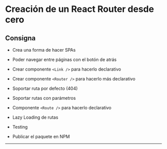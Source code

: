 # Creación de un React Router desde cero

## Consigna

- Crea una forma de hacer SPAs

- Poder navegar entre páginas con el botón de atrás

- Crear componente `<Link />` para hacerlo declarativo

- Crear componente `<Router />` para hacerlo más declarativo

- Soportar ruta por defecto (404)

- Soportar rutas con parámetros

- Componente `<Route />` para hacerlo declarativo

- Lazy Loading de rutas

- Testing

- Publicar el paquete en NPM

---
